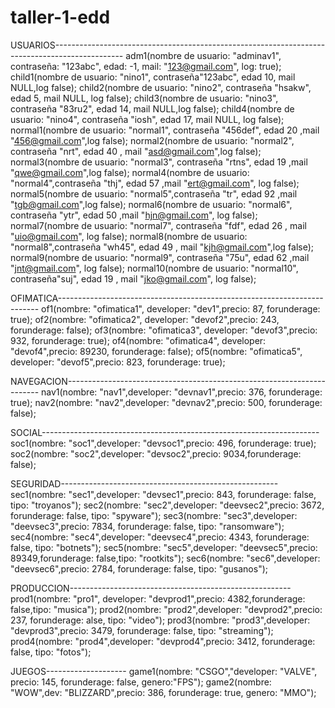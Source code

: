 # taller-1-edd

USUARIOS-----------------------------------------------------------------------------------------------
adm1(nombre de usuario: "adminav1", contraseña: "123abc", edad: -1, mail: "123@gmail.com", log: true);
child1(nombre de usuario: "nino1", contraseña"123abc", edad 10, mail NULL,log false);
child2(nombre de usuario: "nino2", contraseña "hsakw", edad 5, mail NULL, log false);
child3(nombre de usuario: "nino3", contraseña "83ru2", edad 14, mail NULL,log false);
child4(nombre de usuario: "nino4", contraseña "iosh", edad 17, mail NULL, log false);
normal1(nombre de usuario: "normal1", contraseña  "456def", edad 20 ,mail "456@gmail.com",log false);
normal2(nombre de usuario: "normal2", contraseña "nrt", edad 40 , mail "asd@gmail.com",log  false);
normal3(nombre de usuario: "normal3", contraseña "rtns", edad 19 ,mail  "qwe@gmail.com",log false);
normal4(nombre de usuario: "normal4",contraseña "thj", edad 57 ,mail  "ert@gmail.com", log false);
normal5(nombre de usuario: "normal5",contraseña "tr", edad 92 ,mail "tgb@gmail.com",log false);
normal6(nombre de usuario: "normal6", contraseña "ytr", edad 50 ,mail "hjn@gmail.com", log false);
normal7(nombre de usuario: "normal7", contraseña "fdf", edad 26 , mail "uio@gmail.com", log false);
normal8(nombre de usuario: "normal8",contraseña "wh45", edad 49 , mail "kjh@gmail.com",log false);
normal9(nombre de usuario: "normal9", contraseña "75u", edad 62 ,mail "jnt@gmail.com", log false);
normal10(nombre de usuario: "normal10", contraseña"suj", edad 19 , mail "jko@gmail.com", log false);

OFIMATICA-------------------------------------------------------------------------
of1(nombre: "ofimatica1", developer: "dev1",precio: 87, forunderage: true);
of2(nombre: "ofimatica2", developer: "devof2",precio: 243, forunderage: false);
of3(nombre: "ofimatica3", developer: "devof3",precio: 932, forunderage: true);
of4(nombre: "ofimatica4", developer: "devof4",precio: 89230, forunderage: false);
of5(nombre: "ofimatica5", developer: "devof5",precio: 823, forunderage: true);


NAVEGACION-----------------------------------------------------------------------
nav1(nombre: "nav1",developer: "devnav1",precio: 376, forunderage: true);
nav2(nombre: "nav2",developer: "devnav2",precio: 500, forunderage: false);

SOCIAL---------------------------------------------------------------------
soc1(nombre: "soc1",developer: "devsoc1",precio: 496, forunderage: true);
soc2(nombre: "soc2",developer: "devsoc2",precio: 9034,forunderage:  false);

SEGURIDAD------------------------------------------------------
 sec1(nombre: "sec1",developer: "devsec1",precio: 843, forunderage: false, tipo: "troyanos");
 sec2(nombre: "sec2",developer: "deevsec2",precio: 3672, forunderage: false, tipo: "spyware");
 sec3(nombre: "sec3",developer: "deevsec3",precio: 7834, forunderage: false, tipo: "ransomware");
 sec4(nombre: "sec4",developer: "deevsec4",precio: 4343, forunderage: false, tipo: "botnets");
 sec5(nombre: "sec5",developer: "deevsec5",precio: 89349,forunderage:  false,tipo:  "rootkits");
 sec6(nombre: "sec6",developer: "deevsec6",precio: 2784, forunderage: false, tipo: "gusanos");


PRODUCCION-------------------------------------------------------
prod1(nombre: "pro1", developer: "devprod1",precio:  4382,forunderage: false,tipo: "musica");
prod2(nombre: "prod2",developer: "devprod2",precio: 237, forunderage: alse, tipo: "video");
prod3(nombre: "prod3",developer: "devprod3",precio: 3479, forunderage: false, tipo: "streaming");
prod4(nombre: "prod4",developer: "devprod4",precio: 3412, forunderage: false, tipo: "fotos");

JUEGOS--------------------
game1(nombre: "CSGO","developer: "VALVE", precio: 145, forunderage: false, genero:"FPS");
 game2(nombre: "WOW",dev: "BLIZZARD",precio: 386, forunderage: true, genero: "MMO");